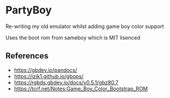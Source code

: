 # PartyBoy

Re-writing my old emulator whilst adding game boy color support

Uses the boot rom from sameboy which is MIT lisenced

## References 

- https://gbdev.io/pandocs/
- https://izik1.github.io/gbops/
- https://rgbds.gbdev.io/docs/v0.5.1/gbz80.7
- https://tcrf.net/Notes:Game_Boy_Color_Bootstrap_ROM
